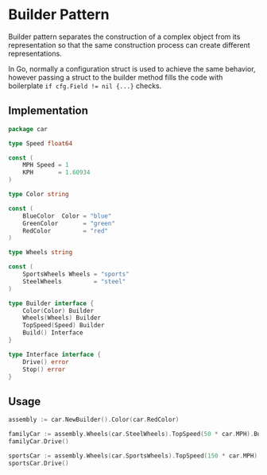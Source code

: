 # Builder Pattern

Builder pattern separates the construction of a complex object from its
representation so that the same construction process can create different
representations.

In Go, normally a configuration struct is used to achieve the same behavior,
however passing a struct to the builder method fills the code with boilerplate
`if cfg.Field != nil {...}` checks.

## Implementation

```go
package car

type Speed float64

const (
    MPH Speed = 1
    KPH       = 1.60934
)

type Color string

const (
    BlueColor  Color = "blue"
    GreenColor       = "green"
    RedColor         = "red"
)

type Wheels string

const (
    SportsWheels Wheels = "sports"
    SteelWheels         = "steel"
)

type Builder interface {
    Color(Color) Builder
    Wheels(Wheels) Builder
    TopSpeed(Speed) Builder
    Build() Interface
}

type Interface interface {
    Drive() error
    Stop() error
}
```

## Usage

```go
assembly := car.NewBuilder().Color(car.RedColor)

familyCar := assembly.Wheels(car.SteelWheels).TopSpeed(50 * car.MPH).Build()
familyCar.Drive()

sportsCar := assembly.Wheels(car.SportsWheels).TopSpeed(150 * car.MPH).Build()
sportsCar.Drive()
```
